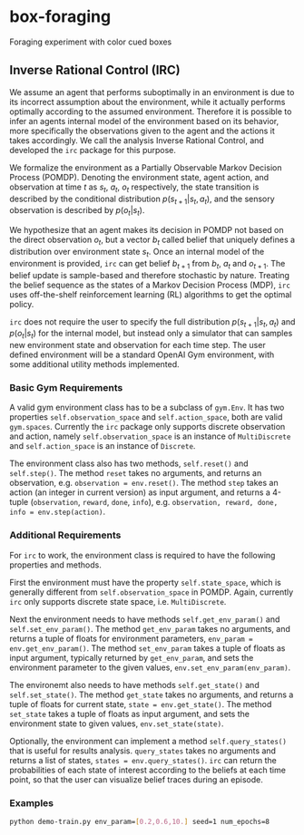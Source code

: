 # box-foraging
Foraging experiment with color cued boxes

## Inverse Rational Control (IRC)
We assume an agent that performs suboptimally in an environment is due to its incorrect assumption
about the environment, while it actually performs optimally according to the assumed environment.
Therefore it is possible to infer an agents internal model of the environment based on its behavior,
more specifically the observations given to the agent and the actions it takes accordingly. We call
the analysis Inverse Rational Control, and developed the `irc` package for this purpose.

We formalize the environment as a Partially Observable Markov Decision Process (POMDP). Denoting the
environment state, agent action, and observation at time $t$ as $s_t$, $a_t$, $o_t$ respectively,
the state transition is described by the conditional distribution $p(s_{t+1}|s_t, a_t)$, and the
sensory observation is described by $p(o_t|s_t)$.

We hypothesize that an agent makes its decision in POMDP not based on the direct observation $o_t$,
but a vector $b_t$ called belief that uniquely defines a distribution over environment state $s_t$.
Once an internal model of the environment is provided, `irc` can get belief $b_{t+1}$ from $b_t$,
$a_t$ and $o_{t+1}$. The belief update is sample-based and therefore stochastic by nature. Treating
the belief sequence as the states of a Markov Decision Process (MDP), `irc` uses off-the-shelf
reinforcement learning (RL) algorithms to get the optimal policy.

`irc` does not require the user to specify the full distribution $p(s_{t+1}|s_t, a_t)$ and $p(o_t|s_t)$
for the internal model, but instead only a simulator that can samples new environment state and
observation for each time step. The user defined environment will be a standard OpenAI Gym
environment, with some additional utility methods implemented.

### Basic Gym Requirements
A valid gym environment class has to be a subclass of `gym.Env`. It has two properties
`self.observation_space` and `self.action_space`, both are valid `gym.spaces`. Currently the `irc`
package only supports discrete observation and action, namely `self.observation_space` is an
instance of `MultiDiscrete` and `self.action_space` is an instance of `Discrete`.

The environment class also has two methods, `self.reset()` and `self.step()`. The method `reset`
takes no arguments, and returns an observation, e.g. `observation = env.reset()`. The method `step`
takes an action (an integer in current version) as input argument, and returns a 4-tuple
(`observation`, `reward`, `done`, `info`), e.g. `observation, reward, done, info = env.step(action)`.

### Additional Requirements
For `irc` to work, the environment class is required to have the following properties and methods.

First the environment must have the property `self.state_space`, which is generally different from
`self.observation_space` in POMDP. Again, currently `irc` only supports discrete state space, i.e.
`MultiDiscrete`.

Next the environment needs to have methods `self.get_env_param()` and `self.set_env_param()`. The
method `get_env_param` takes no arguments, and returns a tuple of floats for environment parameters,
`env_param = env.get_env_param()`. The method `set_env_param` takes a tuple of floats as input
argument, typically returned by `get_env_param`, and sets the environment parameter to the given
values, `env.set_env_param(env_param)`.

The environemt also needs to have methods `self.get_state()` and `self.set_state()`. The method
`get_state` takes no arguments, and returns a tuple of floats for current state, `state = env.get_state()`.
The method `set_state` takes a tuple of floats as input argument, and sets the environment state to
given values, `env.set_state(state)`.

Optionally, the environment can implement a method `self.query_states()` that is useful for results
analysis. `query_states` takes no arguments and returns a list of states, `states = env.query_states()`.
`irc` can return the probabilities of each state of interest according to the beliefs at each time
point, so that the user can visualize belief traces during an episode.

### Examples
```bash
python demo-train.py env_param=[0.2,0.6,10.] seed=1 num_epochs=8
```
